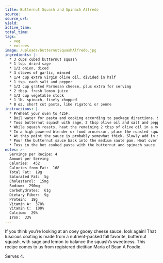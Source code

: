 ```yaml
---
title: Butternut Squash and Spinach Alfredo
source: 
source_url: 
yield: 
active_time: 
total_time: 
tags: 
  - veg
  - entrees
image: /uploads/butternutSquashAlfredo.jpg
ingredients: |-
  * 3 cups cubed butternut squash 
  * 1 tsp. dried sage 
  * 1/2 onion, diced 
  * 3 cloves of garlic, minced 
  * 1/4 cup extra virgin olive oil, divided in half 
  * 1 tsp. each salt and pepper 
  * 1/2 cup grated Parmesan cheese, plus extra for serving 
  * 2 tbsp. fresh lemon juice 
  * 1/2 cup vegetable stock 
  * 1 lb. spinach, finely chopped 
  * 8 oz. short cut pasta, like rigatoni or penne 
instructions: |-
  * Preheat your oven to 425F. 
  * Boil water for pasta and cooking according to package directions. Save about 1 cup of the pasta water and set aside. 
  * Toss butternut squash with sage, 2 tbsp olive oil and salt and pepper. Roast squash for about 30-40 minutes or until fork tender and lightly golden brown. 
  * While squash roasts, heat the remaining 2 tbsp of olive oil in a medium saute pan over medium high heat. Add in diced onions and garlic. Saute for about 3-5 or until onions and garlic are just starting to get translucent. 
  * In a high powered blender or food processor, place the roasted squash and onion mixture in the bowl. Blend on high until the squash is smooth. Add in the parmesan cheese, lemon juice and blend on high for another minute. Taste and adjust for seasoning. 
  * At this point the sauce is probably somewhat thick. Slowly add in some of the vegetable stock, blending at the same time. Check frequently for consistency. You may or may not use all of the stock, depending on how thick or thin your sauce. If you want the sauce thinner (or if it thickens over time on the stove) thin out with the reserved pasta water. 
  * Pour the butternut sauce back into the medium saute pan. Heat over low and add in the chopped spinach, stirring to combine. Cook over medium low until the spinach wilts - about 10 minutes. Again, if the sauce thickens, use some of the reserved pasta water to keep it at the consistency you like. 
  * Toss in the hot cooked pasta with the butternut and spinach sauce. Toss to combine. Add more parmesan cheese if you’d like. Serve hot! 
notes: >-
  Servings per Recipe: 4
  Amount per Serving
  Calories:  452
  Calories from Fat:  168
  Total Fat:  19g
  Saturated Fat:  5g
  Cholesterol:  15mg
  Sodium:  290mg
  Carbohydrates:  61g
  Dietary Fiber:  9g
  Protein:  18g
  Vitamin A:  378%
  Vitamin C:  100%
  Calcium:  29%
  Iron:  33%
---
```

If you think you’re looking at an ooey gooey cheese sauce, look again! That luscious coating is made from a nutrient-packed fall favorite, butternut squash, with sage and lemon to balance the squash’s sweetness. This recipe comes to us from registered dietitian Maria of Bean A Foodie.

Serves 4.